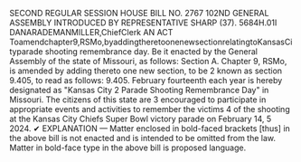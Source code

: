 SECOND REGULAR SESSION
HOUSE BILL NO. 2767
102ND GENERAL ASSEMBLY
INTRODUCED BY REPRESENTATIVE SHARP (37).
5684H.01I DANARADEMANMILLER,ChiefClerk
AN ACT
Toamendchapter9,RSMo,byaddingtheretoonenewsectionrelatingtoKansasCityparade
shooting remembrance day.
Be it enacted by the General Assembly of the state of Missouri, as follows:
Section A. Chapter 9, RSMo, is amended by adding thereto one new section, to be
2 known as section 9.405, to read as follows:
9.405. February fourteenth each year is hereby designated as "Kansas City
2 Parade Shooting Remembrance Day" in Missouri. The citizens of this state are
3 encouraged to participate in appropriate events and activities to remember the victims
4 of the shooting at the Kansas City Chiefs Super Bowl victory parade on February 14,
5 2024.
✔
EXPLANATION — Matter enclosed in bold-faced brackets [thus] in the above bill is not enacted and is
intended to be omitted from the law. Matter in bold-face type in the above bill is proposed language.